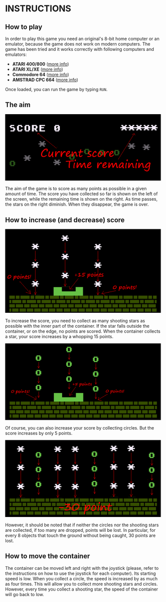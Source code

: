 # INSTRUCTIONS

## How to play

In order to play this game you need an original's 8-bit home computer or an emulator, because the game does not work on modern computers. The game has been tried and it works correctly with following computers and emulators:

  * **ATARI 400/800** ([more info](instructions-atari.md))
  * **ATARI XL/XE** ([more info](instructions-atarixl.md))
  * **Commodore 64** ([more info](instructions-c64.md))
  * **AMSTRAD CPC 664** ([more info](instructions-cpc.md))
  
Once loaded, you can run the game by typing `RUN`.

## The aim

![score and timing](../pictures/istruzioni1.png)

The aim of the game is to score as many points as possible in a given amount of time. The score you have collected so far is shown on the left of the screen, while the remaining time is shown on the right. As time passes, the stars on the right diminish. When they disappear, the game is over.

## How to increase (and decrease) score

![catching the star](../pictures/istruzioni2.png)

To increase the score, you need to collect as many shooting stars as possible with the inner part of the container. If the star falls outside the container, or on the edge, no points are scored. When the container collects a star, your score increases by a whopping 15 points.

![catching the circle](../pictures/istruzioni3.png)

Of course, you can also increase your score by collecting circles. But the score increases by only 5 points.

![too much dropping](../pictures/istruzioni4.png)

However, it should be noted that if neither the circles nor the shooting stars are collected, if too many are dropped, points will be lost. In particular, for every 8 objects that touch the ground without being caught, 30 points are lost.

## How to move the container

The container can be moved left and right with the joystick (please, refer to the instructions on how to use the joystick for each computer). Its starting speed is low. When you collect a circle, the speed is increased by as much as four times. This will allow you to collect more shooting stars and circles. However, every time you collect a shooting star, the speed of the container will go back to low. 

